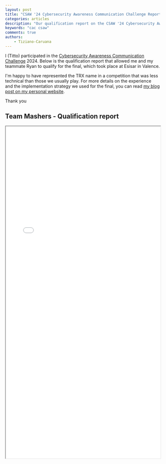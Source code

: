 ```yaml
---
layout: post
title: "CSAW '24 Cybersecurity Awareness Communication Challenge Report"
categories: articles
description: "Our qualification report on the CSAW '24 Cybersecurity Awareness Communication Challenge"
keywords: "cac csaw"
comments: true
authors:
    - Tiziano-Caruana
---
```


<style>
    .responsive-wrap iframe { max-width: 100%;}
</style>

I (Titto) participated in the [Cybersecurity Awareness Communication Challenge](https://esisar.grenoble-inp.fr/fr/recherche/cybersecurity-awareness-communication-challenge-cac%c2%b2) 2024. Below is the qualification report that allowed me and my teammate Ryan to qualify for the final, which took place at Esisar in Valence.

I'm happy to have represented the TRX name in a competition that was less technical than those we usually play. For more details on the experience and the implementation strategy we used for the final, you can read [my blog post on my personal website](https://tiziano-caruana.github.io/posts/blog/csaw2024/csaw_cac/).

Thank you

## Team Mashers - Qualification report

<div class="responsive-wrap">
    <iframe src="{{ site-url }}/assets/csaw24/CSAW_CAC_website.pdf" width="100%" height="1080"></iframe>
</div>